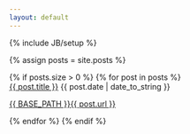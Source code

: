 ```yaml
---
layout: default
---
```

{% include JB/setup %}

{% assign posts = site.posts %}

<dl class="posts">
{% if posts.size > 0 %}
	{% for post in posts %}
	  <dt class="title">
			<a href="{{ BASE_PATH }}{{ post.url }}" class="title" rel="post">{{ post.title }}</a>
			<span>{{ post.date | date_to_string }}</span>
		</dt>
		<dl class="link">
			<a href="{{ BASE_PATH }}{{ post.url }}" class="link" rel="post">{{ BASE_PATH }}{{ post.url }}</a>
		</dl>
	{% endfor %}
{% endif %}
</dl>

